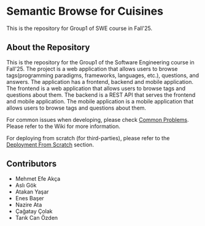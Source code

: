 ﻿# Semantic Browse for Cuisines

This is the repository for Group1 of SWE course in Fall'25.

## About the Repository

This is the repository for the Group1 of the Software Engineering course in Fall'25. The project is a web application that allows users to browse tags(programming paradigms, frameworks, languages, etc.), questions, and answers. The application has a frontend, backend and mobile application. The frontend is a web application that allows users to browse tags and questions about them. The backend is a REST API that serves the frontend and mobile application. The mobile application is a mobile application that allows users to browse tags and questions about them.

For common issues when developing, please check [Common Problems](#common-problems). Please refer to the Wiki for more information.

For deploying from scratch (for third-parties), please refer to the [Deployment From Scratch](#deployment-from-scratch) section.

## Contributors

- Mehmet Efe Akça
- Aslı Gök
- Atakan Yaşar
- Enes Başer
- Nazire Ata
- Çağatay Çolak
- Tarık Can Özden
